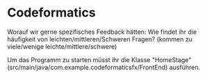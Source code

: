 # Codeformatics

Worauf wir gerne spezifisches Feedback hätten:
    Wie findet ihr die häufigkeit von leichten/mittleren/Schweren Fragen? (kommen zu viele/wenige leichte/mittlere/schwere)

Um das Programm zu starten müsst ihr die Klasse "HomeStage" (src/main/java/com.example.codeformaticsfx/FrontEnd) ausführen.
